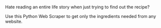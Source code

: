 Hate reading an entire life story when just trying to find out the recipe?

Use this Python Web Scraper to get only the ingredients needed from any website.
